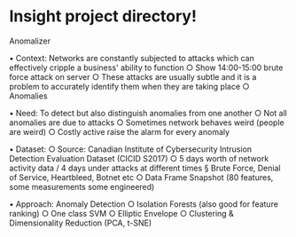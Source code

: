 # Insight project directory!

Anomalizer


• Context: Networks are constantly subjected to attacks which can effectively cripple a business' ability to function 
		○ Show 14:00-15:00 brute force attack on server
		○ These attacks are usually subtle and it is a problem to accurately identify them when they are taking place
		○ Anomalies
		
• Need: To detect but also distinguish anomalies from one another
		○ Not all anomalies are due to attacks
		○ Sometimes network behaves weird (people are weird)
		○ Costly active raise the alarm for every anomaly
		
• Dataset:
		○ Source: Canadian Institute of Cybersecurity Intrusion Detection Evaluation Dataset (CICID S2017)
		○ 5 days worth of network activity data / 4 days under attacks at different times
			§ Brute Force, Denial of Service, Heartbleed, Botnet etc
		○ Data Frame Snapshot (80 features, some measurements some engineered)
		
• Approach: Anomaly Detection
		○ Isolation Forests (also good for feature ranking)
		○ One class SVM
		○ Elliptic Envelope
		○ Clustering & Dimensionality Reduction (PCA, t-SNE)
